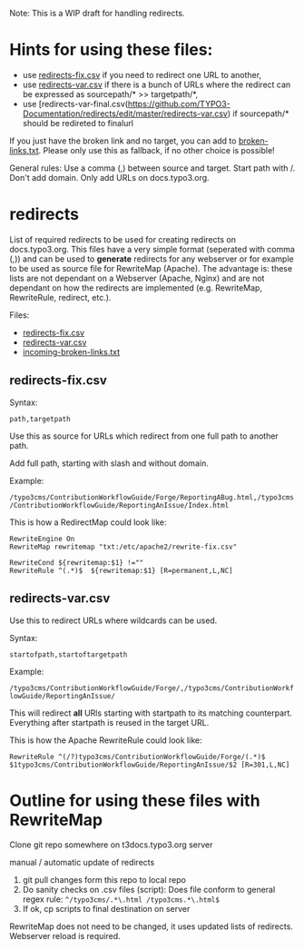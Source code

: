 Note: This is a WIP draft for handling redirects. 

# Hints for using these files:

* use [redirects-fix.csv](https://github.com/TYPO3-Documentation/redirects/edit/master/redirects-fix.csv) if you need to redirect one URL to another, 
* use [redirects-var.csv](https://github.com/TYPO3-Documentation/redirects/edit/master/redirects-var.csv) if there is a bunch of URLs where the redirect can be expressed as sourcepath/* >> targetpath/*, 
* use [redirects-var-final.csv(https://github.com/TYPO3-Documentation/redirects/edit/master/redirects-var.csv) if sourcepath/* should be redireted to finalurl

If you just have the broken link and no target, you can add to [broken-links.txt](https://github.com/TYPO3-Documentation/redirects/edit/master/broken-links.txt). Please only use this as fallback, if no other choice is possible!

General rules: Use a comma (,) between source and target. Start path with /. Don't add domain. Only add URLs on docs.typo3.org. 

# redirects
List of required redirects to be used for creating redirects on docs.typo3.org. This files have a very simple format (seperated with comma (,)) and can be used to **generate** redirects for any webserver or for example to be used as source file for RewriteMap (Apache). The advantage is: these lists are not dependant on a Webserver (Apache, Nginx) and are not dependant on how the redirects are implemented (e.g. RewriteMap, RewriteRule, redirect, etc.). 

Files:

* [redirects-fix.csv](https://raw.githubusercontent.com/TYPO3-Documentation/redirects/master/redirects-fix.csv)
* [redirects-var.csv](https://github.com/TYPO3-Documentation/redirects/blob/master/redirects-var.csv)
* [incoming-broken-links.txt](https://github.com/TYPO3-Documentation/redirects/blob/master/broken-links.txt)

## redirects-fix.csv

Syntax:

```path,targetpath```

Use this as source for URLs which redirect from one full path to another path.

Add full path, starting with slash and without domain.

Example:

```/typo3cms/ContributionWorkflowGuide/Forge/ReportingABug.html,/typo3cms/ContributionWorkflowGuide/ReportingAnIssue/Index.html```

This is how a RedirectMap could look like:

```
RewriteEngine On
RewriteMap rewritemap "txt:/etc/apache2/rewrite-fix.csv"

RewriteCond ${rewritemap:$1} !=""
RewriteRule ^(.*)$  ${rewritemap:$1} [R=permanent,L,NC]
```


## redirects-var.csv

Use this to redirect URLs where wildcards can be used.  

Syntax:

```startofpath,startoftargetpath```

Example:

```/typo3cms/ContributionWorkflowGuide/Forge/,/typo3cms/ContributionWorkflowGuide/ReportingAnIssue/```

This will redirect **all** URls starting with startpath to its matching counterpart. Everything after startpath is reused in the target URL.

This is how the Apache RewriteRule could look like:

```RewriteRule ^(/?)typo3cms/ContributionWorkflowGuide/Forge/(.*)$ $1typo3cms/ContributionWorkflowGuide/ReportingAnIssue/$2 [R=301,L,NC]```


# Outline for using these files with RewriteMap

Clone git repo somewhere on t3docs.typo3.org server

manual / automatic update of redirects

1. git pull changes form this repo to local repo
2. Do sanity checks on .csv files (script): Does file conform to general regex rule: ```^/typo3cms/.*\.html /typo3cms.*\.html$```
3. If ok, cp scripts to final destination on server

RewriteMap does not need to be changed, it uses updated lists of redirects. Webserver reload is required.


